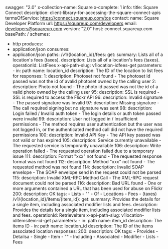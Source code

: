 swagger: "2.0"
x-collection-name: Square
x-complete: 1
info:
  title: Square Connect
  description: client-library-for-accessing-the-square-connect-apis
  termsOfService: https://connect.squareup.com/tos
  contact:
    name: Square Developer Platform
    url: https://squareup.com/developers
    email: developers@squareup.com
  version: "2.0"
host: connect.squareup.com
basePath: /
schemes:
- http
produces:
- application/json
consumes:
- application/json
paths:
  /v1/{location_id}/fees:
    get:
      summary: Lists all of a location's fees (taxes).
      description: Lists all of a location's fees (taxes).
      operationId: ListFees
      x-api-path-slug: v1location-idfees-get
      parameters:
      - in: path
        name: location_id
        description: The ID of the location to list fees for
      responses:
        1:
          description: Photoset not found - The photoset id passed was not the id
            of avalid photoset owned by the calling user
        2:
          description: Photo not found - The photo id passed was not the id of a valid
            photo owned by the calling user
        95:
          description: SSL is required - SSL is required to access the Flickr API
        96:
          description: Invalid signature - The passed signature was invalid
        97:
          description: Missing signature - The call required signing but no signature
            was sent
        98:
          description: Login failed / Invalid auth token - The login details or auth
            token passed were invalid
        99:
          description: User not logged in / Insufficient permissions - The method
            requires user authentication but the user was not logged in, or the authenticated
            method call did not have the required permissions
        100:
          description: Invalid API Key - The API key passed was not valid or has expired
        105:
          description: Service currently unavailable - The requested service is temporarily
            unavailable
        106:
          description: Write operation failed - The requested operation failed due
            to a temporary issue
        111:
          description: Format "xxx" not found - The requested response format was
            not found
        112:
          description: Method "xxx" not found - The requested method was not found
        114:
          description: Invalid SOAP envelope - The SOAP envelope send in the request
            could not be parsed
        115:
          description: Invalid XML-RPC Method Call - The XML-RPC request document
            could not be parsed
        116:
          description: Bad URL found - One or more arguments contained a URL that
            has been used for abuse on Flickr
        200:
          description: OK
      tags:
      - Lists
      - ""
      - Of
      - Locations
      - Fees
      - (taxes)
  /v1/{location_id}/items/{item_id}:
    get:
      summary: Provides the details for a single item, including associated modifier
        lists and fees.
      description: Provides the details for a single item, including associated modifier
        lists and fees.
      operationId: RetrieveItem
      x-api-path-slug: v1location-iditemsitem-id-get
      parameters:
      - in: path
        name: item_id
        description: The items ID
      - in: path
        name: location_id
        description: The ID of the items associated location
      responses:
        200:
          description: OK
      tags:
      - Provides
      - Detailsa
      - Single
      - Item
      - ""
      - Including
      - Associated
      - Modifier
      - Lists
      - Fees